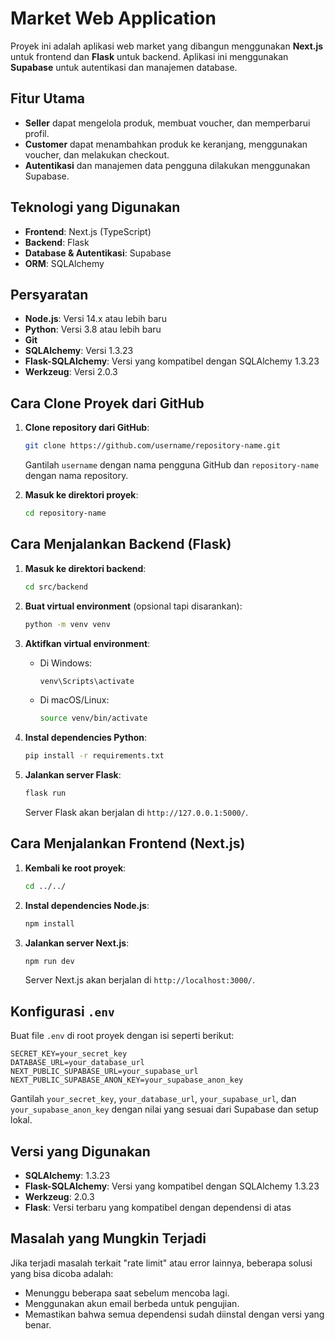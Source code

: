 

# Market Web Application

Proyek ini adalah aplikasi web market yang dibangun menggunakan **Next.js** untuk frontend dan **Flask** untuk backend. Aplikasi ini menggunakan **Supabase** untuk autentikasi dan manajemen database.

## Fitur Utama

- **Seller** dapat mengelola produk, membuat voucher, dan memperbarui profil.
- **Customer** dapat menambahkan produk ke keranjang, menggunakan voucher, dan melakukan checkout.
- **Autentikasi** dan manajemen data pengguna dilakukan menggunakan Supabase.

## Teknologi yang Digunakan

- **Frontend**: Next.js (TypeScript)
- **Backend**: Flask
- **Database & Autentikasi**: Supabase
- **ORM**: SQLAlchemy

## Persyaratan

- **Node.js**: Versi 14.x atau lebih baru
- **Python**: Versi 3.8 atau lebih baru
- **Git**
- **SQLAlchemy**: Versi 1.3.23
- **Flask-SQLAlchemy**: Versi yang kompatibel dengan SQLAlchemy 1.3.23
- **Werkzeug**: Versi 2.0.3

## Cara Clone Proyek dari GitHub

1. **Clone repository dari GitHub**:
   ```bash
   git clone https://github.com/username/repository-name.git
   ```
   Gantilah `username` dengan nama pengguna GitHub dan `repository-name` dengan nama repository.

2. **Masuk ke direktori proyek**:
   ```bash
   cd repository-name
   ```

## Cara Menjalankan Backend (Flask)

1. **Masuk ke direktori backend**:
   ```bash
   cd src/backend
   ```

2. **Buat virtual environment** (opsional tapi disarankan):
   ```bash
   python -m venv venv
   ```

3. **Aktifkan virtual environment**:
   - Di Windows:
     ```bash
     venv\Scripts\activate
     ```
   - Di macOS/Linux:
     ```bash
     source venv/bin/activate
     ```

4. **Instal dependencies Python**:
   ```bash
   pip install -r requirements.txt
   ```

5. **Jalankan server Flask**:
   ```bash
   flask run
   ```
   Server Flask akan berjalan di `http://127.0.0.1:5000/`.

## Cara Menjalankan Frontend (Next.js)

1. **Kembali ke root proyek**:
   ```bash
   cd ../../
   ```

2. **Instal dependencies Node.js**:
   ```bash
   npm install
   ```

3. **Jalankan server Next.js**:
   ```bash
   npm run dev
   ```
   Server Next.js akan berjalan di `http://localhost:3000/`.

## Konfigurasi `.env`

Buat file `.env` di root proyek dengan isi seperti berikut:

```plaintext
SECRET_KEY=your_secret_key
DATABASE_URL=your_database_url
NEXT_PUBLIC_SUPABASE_URL=your_supabase_url
NEXT_PUBLIC_SUPABASE_ANON_KEY=your_supabase_anon_key
```

Gantilah `your_secret_key`, `your_database_url`, `your_supabase_url`, dan `your_supabase_anon_key` dengan nilai yang sesuai dari Supabase dan setup lokal.

## Versi yang Digunakan

- **SQLAlchemy**: 1.3.23
- **Flask-SQLAlchemy**: Versi yang kompatibel dengan SQLAlchemy 1.3.23
- **Werkzeug**: 2.0.3
- **Flask**: Versi terbaru yang kompatibel dengan dependensi di atas

## Masalah yang Mungkin Terjadi

Jika terjadi masalah terkait "rate limit" atau error lainnya, beberapa solusi yang bisa dicoba adalah:

- Menunggu beberapa saat sebelum mencoba lagi.
- Menggunakan akun email berbeda untuk pengujian.
- Memastikan bahwa semua dependensi sudah diinstal dengan versi yang benar.
